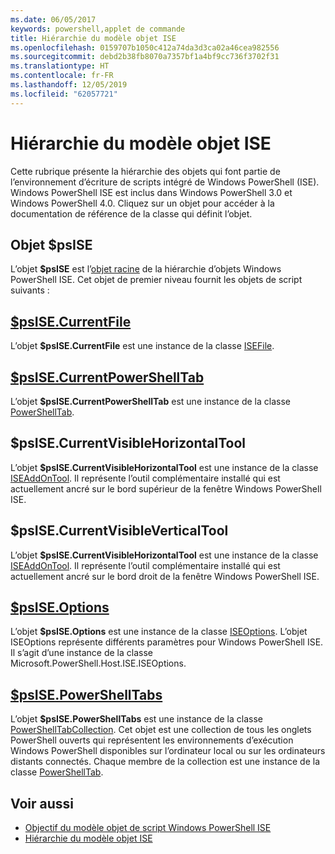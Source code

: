 ```yaml
---
ms.date: 06/05/2017
keywords: powershell,applet de commande
title: Hiérarchie du modèle objet ISE
ms.openlocfilehash: 0159707b1050c412a74da3d3ca02a46cea982556
ms.sourcegitcommit: debd2b38fb8070a7357bf1a4bf9cc736f3702f31
ms.translationtype: HT
ms.contentlocale: fr-FR
ms.lasthandoff: 12/05/2019
ms.locfileid: "62057721"
---
```

# <a name="the-ise-object-model-hierarchy"></a>Hiérarchie du modèle objet ISE

Cette rubrique présente la hiérarchie des objets qui font partie de l’environnement d’écriture de scripts intégré de Windows PowerShell (ISE).
Windows PowerShell ISE est inclus dans Windows PowerShell 3.0 et Windows PowerShell 4.0.
Cliquez sur un objet pour accéder à la documentation de référence de la classe qui définit l’objet.

## <a name="psise-object"></a>Objet $psISE

L’objet **$psISE** est l’[objet racine](The-ObjectModelRoot-Object.md) de la hiérarchie d’objets Windows PowerShell ISE.
Cet objet de premier niveau fournit les objets de script suivants :

## <a name="psisecurrentfilethe-isefile-objectmd"></a>[$psISE.CurrentFile](The-ISEFile-Object.md)

L’objet **$psISE.CurrentFile** est une instance de la classe [ISEFile](The-ISEFile-Object.md).

## <a name="psisecurrentpowershelltabthe-powershelltab-objectmd"></a>[$psISE.CurrentPowerShellTab](The-PowerShellTab-Object.md)

L’objet **$psISE.CurrentPowerShellTab** est une instance de la classe [PowerShellTab](The-PowerShellTab-Object.md).

## <a name="psisecurrentvisiblehorizontaltool"></a>$psISE.CurrentVisibleHorizontalTool

L’objet **$psISE.CurrentVisibleHorizontalTool** est une instance de la classe [ISEAddOnTool](The-ISEAddOnTool-Object.md).
Il représente l’outil complémentaire installé qui est actuellement ancré sur le bord supérieur de la fenêtre Windows PowerShell ISE.

## <a name="psisecurrentvisibleverticaltool"></a>$psISE.CurrentVisibleVerticalTool

L’objet **$psISE.CurrentVisibleHorizontalTool** est une instance de la classe [ISEAddOnTool](The-ISEAddOnTool-Object.md).
Il représente l’outil complémentaire installé qui est actuellement ancré sur le bord droit de la fenêtre Windows PowerShell ISE.

## <a name="psiseoptionsthe-iseoptions-objectmd"></a>[$psISE.Options](The-ISEOptions-Object.md)

L’objet **$psISE.Options** est une instance de la classe [ISEOptions](The-ISEOptions-Object.md).
L’objet ISEOptions représente différents paramètres pour Windows PowerShell ISE.
Il s’agit d’une instance de la classe Microsoft.PowerShell.Host.ISE.ISEOptions.

## <a name="psisepowershelltabsthe-powershelltabcollection-objectmd"></a>[$psISE.PowerShellTabs](The-PowerShellTabCollection-Object.md)

L’objet **$psISE.PowerShellTabs** est une instance de la classe [PowerShellTabCollection](The-PowerShellTabCollection-Object.md).
Cet objet est une collection de tous les onglets PowerShell ouverts qui représentent les environnements d’exécution Windows PowerShell disponibles sur l’ordinateur local ou sur les ordinateurs distants connectés.
Chaque membre de la collection est une instance de la classe [PowerShellTab](The-PowerShellTab-Object.md).

## <a name="see-also"></a>Voir aussi

- [Objectif du modèle objet de script Windows PowerShell ISE](Purpose-of-the-Windows-PowerShell-ISE-Scripting-Object-Model.md)
- [Hiérarchie du modèle objet ISE](The-ISE-Object-Model-Hierarchy.md)